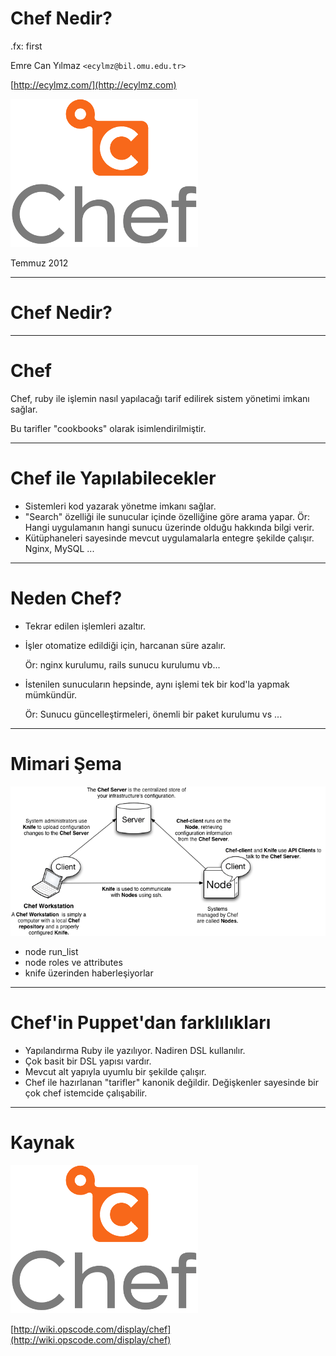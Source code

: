 # Chef Nedir?

.fx: first

Emre Can Yılmaz `<ecylmz@bil.omu.edu.tr>`

[http://ecylmz.com/](http://ecylmz.com)

![chef](media/chef-logo.png)

Temmuz 2012

---

# Chef Nedir?

---

# Chef

Chef, ruby ile işlemin nasıl yapılacağı tarif edilirek sistem yönetimi imkanı sağlar.

Bu tarifler "cookbooks" olarak isimlendirilmiştir.

---

# Chef ile Yapılabilecekler

- Sistemleri kod yazarak yönetme imkanı sağlar.
- "Search" özelliği ile sunucular içinde özelliğine göre arama yapar.
  Ör: Hangi uygulamanın hangi sunucu üzerinde olduğu hakkında
  bilgi verir.
- Kütüphaneleri sayesinde mevcut uygulamalarla entegre şekilde çalışır. Nginx, MySQL ...

---

# Neden Chef?

- Tekrar edilen işlemleri azaltır.
- İşler otomatize edildiği için, harcanan süre azalır.

  Ör: nginx kurulumu, rails sunucu kurulumu vb...

- İstenilen sunucuların hepsinde, aynı işlemi tek bir kod'la yapmak mümkündür.

  Ör: Sunucu güncelleştirmeleri, önemli bir paket kurulumu vs ...

---

# Mimari Şema

![chef-basics-nwc](media/chef-basics-nwc.png)

- node run_list
- node roles ve attributes
- knife üzerinden haberleşiyorlar

---

# Chef'in Puppet'dan farklılıkları

- Yapılandırma Ruby ile yazılıyor. Nadiren DSL kullanılır.
- Çok basit bir DSL yapısı vardır.
- Mevcut alt yapıyla uyumlu bir şekilde çalışır.
- Chef ile hazırlanan "tarifler" kanonik değildir. Değişkenler sayesinde bir çok
  chef istemcide çalışabilir.

---

# Kaynak

![chef](media/chef-logo.png)

[http://wiki.opscode.com/display/chef](http://wiki.opscode.com/display/chef)
